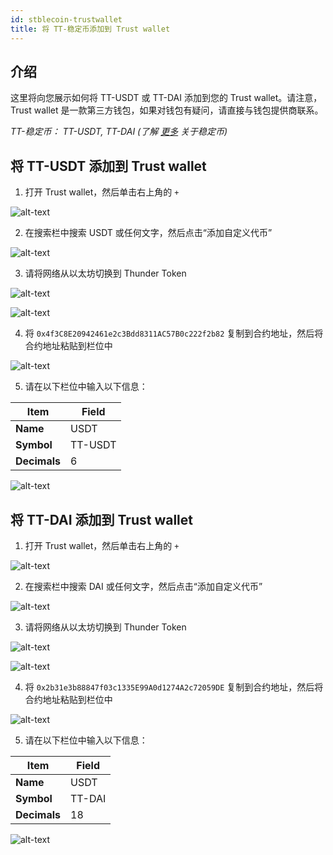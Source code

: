 ```yaml
---
id: stblecoin-trustwallet
title: 将 TT-稳定币添加到 Trust wallet
---
```


## 介绍
这里将向您展示如何将 TT-USDT 或 TT-DAI 添加到您的 Trust wallet。请注意，Trust wallet 是一款第三方钱包，如果对钱包有疑问，请直接与钱包提供商联系。

*TT-稳定币： TT-USDT, TT-DAI (了解 [更多](https://www.wikiwand.com/zh-cn/%E7%A8%B3%E5%AE%9A%E5%B8%81) 关于稳定币)*

## 将 TT-USDT 添加到 Trust wallet

1. 打开 Trust wallet，然后单击右上角的 `+` 

![alt-text](assets/img/stablecoin-trustwallet/stablecoin-trustwallet-1.png)

2. 在搜索栏中搜索 USDT 或任何文字，然后点击“添加自定义代币”

![alt-text](assets/img/stablecoin-trustwallet/stablecoin-trustwallet-2.png)

3. 请将网络从以太坊切换到 Thunder Token

![alt-text](assets/img/stablecoin-trustwallet/stablecoin-trustwallet-3.png)

![alt-text](assets/img/stablecoin-trustwallet/stablecoin-trustwallet-4.png)

4. 将 `0x4f3C8E20942461e2c3Bdd8311AC57B0c222f2b82` 复制到合约地址，然后将合约地址粘贴到栏位中 

![alt-text](assets/img/stablecoin-trustwallet/stablecoin-trustwallet-5.png)

5. 请在以下栏位中输入以下信息：

Item | Field
----- | -----
**Name** | USDT
**Symbol** | TT-USDT
**Decimals** | 6

![alt-text](assets/img/stablecoin-trustwallet/stablecoin-trustwallet-6.png)

## 将 TT-DAI 添加到 Trust wallet

1. 打开 Trust wallet，然后单击右上角的 `+` 

![alt-text](assets/img/stablecoin-trustwallet/stablecoin-trustwallet-7.png)

2. 在搜索栏中搜索 DAI 或任何文字，然后点击“添加自定义代币”

![alt-text](assets/img/stablecoin-trustwallet/stablecoin-trustwallet-8.png)

3. 请将网络从以太坊切换到 Thunder Token

![alt-text](assets/img/stablecoin-trustwallet/stablecoin-trustwallet-9.png)

![alt-text](assets/img/stablecoin-trustwallet/stablecoin-trustwallet-10.png)

4. 将 `0x2b31e3b88847f03c1335E99A0d1274A2c72059DE` 复制到合约地址，然后将合约地址粘贴到栏位中 

![alt-text](assets/img/stablecoin-trustwallet/stablecoin-trustwallet-11.png)

5. 请在以下栏位中输入以下信息：

Item | Field
----- | -----
**Name** | USDT
**Symbol** | TT-DAI
**Decimals** | 18

![alt-text](assets/img/stablecoin-trustwallet/stablecoin-trustwallet-12.png)
